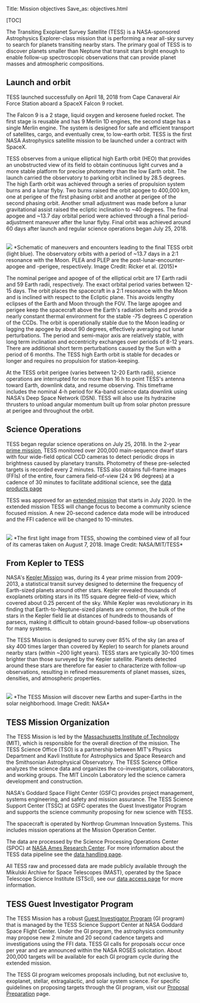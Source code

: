 Title: Mission objectives
Save_as: objectives.html

[TOC]

The Transiting Exoplanet Survey Satellite (TESS) is a NASA-sponsored Astrophysics Explorer-class mission that is performing a near all-sky survey to search for planets transiting nearby stars. The primary goal of TESS is to discover planets smaller than Neptune that transit stars bright enough to enable follow-up spectroscopic observations that can provide planet masses and atmospheric compositions.
 
## Launch and orbit

TESS launched successfully on April 18, 2018 from Cape Canaveral Air Force Station aboard a SpaceX Falcon 9 rocket.

The Falcon 9 is a 2 stage, liquid oxygen and kerosene fueled rocket. The first stage is reusable and has 9 Merlin 1D engines, the second stage has a single Merlin engine. The system is designed for safe and efficient transport of satellites, cargo, and eventually crew, to low-earth orbit. TESS is the first NASA Astrophysics satellite mission to be launched under a contract with SpaceX.

TESS observes from a unique elliptical high Earth orbit (HEO) that provides an unobstructed view of its field to obtain continuous light curves and a more stable platform for precise photometry than the low Earth orbit. The launch carried the observatory to parking orbit inclined by 28.5 degrees. The high Earth orbit was achieved through a series of propulsion system burns and a lunar flyby. Two burns raised the orbit apogee to 400,000 km, one at perigee of the first phasing orbit and another at perigee of the second phasing orbit. Another small adjustment was made before a lunar gravitational assist raised the ecliptic inclination to ~40 degrees. The final apogee and ~13.7 day orbital period were achieved through a final period-adjustment maneuver after the lunar flyby. Final orbit was achieved around 60 days after launch and regular science operations began July 25, 2018.

<br/>
<img class="img-responsive" style="max-width:75%;" src="images/mission/tess_orbit_Winnpresentation.jpg">
*Schematic of maneuvers and encounters leading to the final TESS orbit (light blue). The observatory orbits with a period of ~13.7 days in a 2:1 resonance with the Moon. PLEA and PLEP are the post-lunar-encounter-apogee and -perigee, respectively. Image Credit: Ricker et al. (2015)*
<br/>

The nominal perigee and apogee of of the elliptical orbit are 17 Earth radii and 59 Earth radii, respectively. The exact orbital period varies between 12-15 days. The orbit places the spacecraft in a 2:1 resonance with the Moon and is inclined with respect to the Ecliptic plane. This avoids lengthy eclipses of the Earth and Moon through the FOV. The large apogee and perigee keep the spacecraft above the Earth's radiation belts and provide a nearly constant thermal environment for the stable -75 degrees C operation of the CCDs. The orbit is operationally stable due to the Moon leading or lagging the apogee by about 90 degrees, effectively averaging out lunar perturbations. The period and semi-major axis are relatively stable, with long term inclination and eccentricity exchanges over periods of 8-12 years. There are additional short term perturbations caused by the Sun with a period of 6 months. The TESS high Earth orbit is stable for decades or longer and requires no propulsion for station-keeping.

At the  TESS  orbit perigee (varies between 12-20 Earth radii), science operations are interrupted for no more than 16 h to point TESS's antenna toward Earth, downlink data, and resume observing. This timeframe includes the nominal 4-h period for Ka-band science data downlink using NASA's Deep Space Network (DSN). TESS will also use its hydrazine thrusters to unload angular momentum built up from solar photon pressure at perigee and throughout the orbit.

## Science Operations

TESS began regular science operations on July 25, 2018. In the 2-year [prime mission](primary.html), TESS monitored over 200,000 main-sequence dwarf stars with four wide-field optical CCD cameras to detect periodic drops in brightness caused by planetary transits. Photometry of these pre-selected targets is recorded every 2 minutes. TESS also obtains full-frame images (FFIs) of the entire, four camera field-of-view (24 x 96 degrees) at a cadence of 30 minutes to facilitate additional science, see the [data products page](data-products.html) 

TESS was approved for an [extended mission](extended.html) that starts in July 2020. In the extended mission TESS will change focus to become a community science focused mission. A new 20-second cadence data mode will be introduced and the FFI cadence will be changed to 10-minutes.

<br/>
<img class="img-responsive" style="max-width:80%;" src="images/mission/tess_first_light_quarter.jpg">
*The first light image from TESS, showing the combined view of all four of its cameras taken on August 7, 2018. Image Credit: NASA/MIT/TESS*
<br/>

## From Kepler to TESS

NASA's [Kepler Mission](https://www.nasa.gov/mission_pages/kepler/overview/index.html) was, during its 4 year prime mission from 2009-2013, a statistical transit survey designed to determine the frequency of Earth-sized planets around other stars.  Kepler revealed thousands of exoplanets orbiting stars in its 115 square degree field-of view, which covered about 0.25 percent of the sky. While Kepler was revolutionary in its finding that Earth-to-Neptune-sized planets are common, the bulk of the stars in the Kepler field lie at distances of hundreds to thousands of parsecs, making it difficult to obtain ground-based follow-up observations for many systems.

The TESS Mission is designed to survey over 85% of the sky (an area of sky 400 times larger than covered by Kepler) to search for planets around nearby stars (within ~200 light years). TESS stars are typically 30-100 times brighter than those surveyed by the Kepler satellite. Planets detected around these stars are therefore far easier to characterize with follow-up observations, resulting in refined measurements of planet masses, sizes, densities, and atmospheric properties.

<br/>
<img class="img-responsive" style="max-width:80%;" src="images/mission/tess_lava_planet_rotated.jpg">
*The TESS Mission will discover new Earths and super-Earths in the solar neighborhood. Image Credit: NASA*
<br/>

## TESS Mission Organization

The TESS Mission is led by the [Massachusetts Institute of Technology](https://tess.mit.edu) (MIT), which is responsible for the overall direction of the mission. The TESS Science Office (TSO) is a partnership between MIT's Physics Department and Kavli Institute for Astrophysics and Space Research and the Smithsonian Astrophysical Observatory. The TESS Science Office analyzes the science data and organizes the co-investigators, collaborators, and working groups. The MIT Lincoln Laboratory led the science camera development and construction. 

NASA's Goddard Space Flight Center (GSFC) provides project management, systems engineering, and safety and mission assurance. The TESS Science Support Center (TSSC) at GSFC operates the Guest Investigator Program and supports the science community proposing for new science with TESS.

The spacecraft is operated by Northrop Grumman Innovation Systems. This includes mission operations at the Mission Operation Center. 

The data are processed by the Science Processing Operations Center (SPOC) at [NASA Ames Research Center](https://www.nasa.gov/ames/tess-pipeline). For more information about the TESS data pipeline see the [data handling page](data-handling.html).

All TESS raw and processed data are made publicly available through the Mikulski Archive for Space Telescopes (MAST), operated by the Space Telescope Science Institute (STScI), see our [data access page](data-access.html) for more information.  


## TESS Guest Investigator Program

The TESS Mission has a robust [Guest Investigator Program](proposing-investigations.html) (GI program) that is managed by the TESS Science Support Center at NASA Goddard Space Flight Center. Under the GI program, the astrophysics community may propose new 2 minute and 20 second cadence targets and investigations using the FFI data. TESS GI calls for proposals occur once per year and are announced within the NASA ROSES solicitation. About 200,000 targets will be available for each GI program cycle during the extended mission.

The TESS GI program welcomes proposals including, but not exclusive to, exoplanet, stellar, extragalactic, and solar system science. For specific guidelines on proposing targets through the GI program, visit our [Proposal Preparation](proposing-investigations.html) page.

